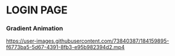 # LOGIN PAGE 

### Gradient Animation

https://user-images.githubusercontent.com/73840387/184159895-f6773ba5-5d67-4391-8fb3-e95b982394d2.mp4

